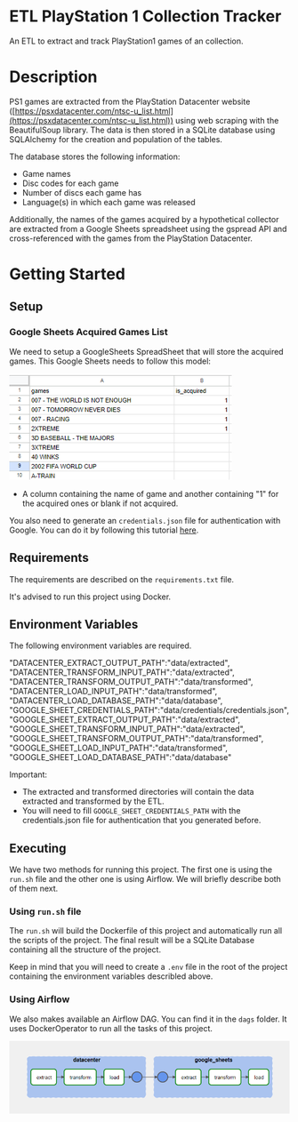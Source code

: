 # ETL PlayStation 1 Collection Tracker

An ETL to extract and track PlayStation1 games of an collection.


# Description
PS1 games are extracted from the PlayStation Datacenter  website ([https://psxdatacenter.com/ntsc-u_list.html](https://psxdatacenter.com/ntsc-u_list.html)) using web scraping with the BeautifulSoup library. The data is then stored in a SQLite database using SQLAlchemy for the creation and population of the tables.

The database stores the following information:

-   Game names
-   Disc codes for each game
-   Number of discs each game has
-   Language(s) in which each game was released

Additionally, the names of the games acquired by a hypothetical collector are extracted from a Google Sheets spreadsheet using the gspread API and cross-referenced with the games from the PlayStation Datacenter.

# Getting Started

## Setup

### Google Sheets Acquired Games List
We need to setup a GoogleSheets SpreadSheet that will store the acquired games. This Google Sheets needs to follow this model: 

![Google Sheets spreadsheet example](img/Screenshot_1.png)

- A column containing the name of game and another containing "1" for the acquired ones or blank if not acquired. 

You also need to generate an `credentials.json` file for authentication with Google. You can do it by following this tutorial [here](https://docs.gspread.org/en/latest/oauth2.html#for-bots-using-service-account).

## Requirements

The requirements are described on the `requirements.txt` file.

It's advised to run this project using Docker.

## Environment Variables
The following environment variables are required. 

"DATACENTER_EXTRACT_OUTPUT_PATH":"data/extracted",
"DATACENTER_TRANSFORM_INPUT_PATH":"data/extracted",
"DATACENTER_TRANSFORM_OUTPUT_PATH":"data/transformed",
"DATACENTER_LOAD_INPUT_PATH":"data/transformed",
"DATACENTER_LOAD_DATABASE_PATH":"data/database",
"GOOGLE_SHEET_CREDENTIALS_PATH":"data/credentials/credentials.json",
"GOOGLE_SHEET_EXTRACT_OUTPUT_PATH":"data/extracted",
"GOOGLE_SHEET_TRANSFORM_INPUT_PATH":"data/extracted",
"GOOGLE_SHEET_TRANSFORM_OUTPUT_PATH":"data/transformed",
"GOOGLE_SHEET_LOAD_INPUT_PATH":"data/transformed",
"GOOGLE_SHEET_LOAD_DATABASE_PATH":"data/database"

Important: 
- The extracted and transformed directories will contain the data extracted and transformed by the ETL. 
- You will need to fill `GOOGLE_SHEET_CREDENTIALS_PATH` with the credentials.json file for authentication that you generated before.

## Executing
We have two methods for running this project. The first one is using the `run.sh` file and the other one is using Airflow. We will briefly describe both of them next. 

### Using `run.sh` file
The `run.sh` will build the Dockerfile of this project and automatically run all the scripts of the project. The final result will be a SQLite Database containing all the structure of the project. 

Keep in mind that you will need to create a `.env` file in the root of the project containing the environment variables describled above.

### Using Airflow
We also makes available an Airflow DAG. You can find it in the `dags` folder. It uses DockerOperator to run all the tasks of this project.

![Airflow graph of the DAG](img/Screenshot_2.png)


